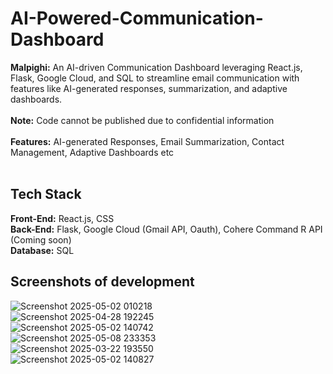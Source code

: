 # AI-Powered-Communication-Dashboard
**Malpighi:**
An AI-driven Communication Dashboard leveraging React.js, Flask, Google Cloud, and SQL to streamline email communication with features like AI-generated responses, summarization, and adaptive dashboards.
<br/><br/>
**Note:** 
Code cannot be published due to confidential information
<br/><br/>
**Features:** AI-generated Responses, Email Summarization, Contact Management, Adaptive Dashboards etc
<br/><br/>
## Tech Stack
**Front-End:** React.js, CSS
<br/>
**Back-End:** Flask, Google Cloud (Gmail API, Oauth), Cohere Command R API (Coming soon)
<br/>
**Database:** SQL
<br/>
## Screenshots of development
![Screenshot 2025-05-02 010218](https://github.com/user-attachments/assets/ea0e4146-1ace-4d93-943b-e80773616484)
<br/>
![Screenshot 2025-04-28 192245](https://github.com/user-attachments/assets/1f57fb72-56d9-4946-bfab-913842321e87)
<br/>
![Screenshot 2025-05-02 140742](https://github.com/user-attachments/assets/84251bf7-4043-4c4f-9efd-b63c41aceb36)
<br/>
![Screenshot 2025-05-08 233353](https://github.com/user-attachments/assets/cd5dc8c2-eb3b-48cc-b681-95ed9c124601)
<br/>
![Screenshot 2025-03-22 193550](https://github.com/user-attachments/assets/3380709d-80d3-4745-8d99-14d61717e747)
<br/>
![Screenshot 2025-05-02 140827](https://github.com/user-attachments/assets/62e150dd-edee-461b-b495-d76b7638b896)
<br/>
